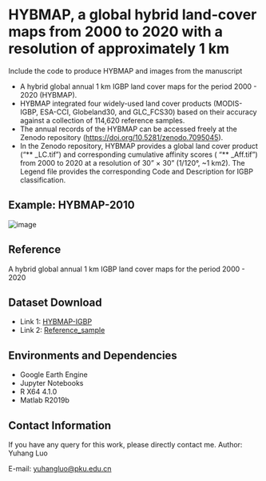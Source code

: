 # HYBMAP, a global hybrid land-cover maps from 2000 to 2020 with a resolution of approximately 1 km
Include the code to produce HYBMAP and images from the manuscript
* A hybrid global annual 1 km IGBP land cover maps for the period 2000 - 2020 (HYBMAP). 
* HYBMAP integrated four widely-used land cover products (MODIS-IGBP, ESA-CCI, Globeland30, and GLC_FCS30) based on their accuracy against a collection of 114,620 reference samples.
* The annual records of the HYBMAP can be accessed freely at the Zenodo repository (https://doi.org/10.5281/zenodo.7095045). 
* In the Zenodo repository, HYBMAP provides a global land cover product (“** _LC.tif”) and corresponding cumulative affinity scores ( “** _Aff.tif”) from 2000 to 2020 at a resolution of 30” × 30” (1/120°, ~1 km2). The Legend file provides the corresponding Code and Description for IGBP classification.
## Example: HYBMAP-2010
![image](https://github.com/yuhangluoEarth/Photo/blob/main/Figure3_LandCover_Score_HYBMAP.png)

## Reference
A hybrid global annual 1 km IGBP land cover maps for the period 2000 - 2020

## Dataset Download
* Link 1:
  [HYBMAP-IGBP](https://doi.org/10.5281/zenodo.7306349)
* Link 2:
  [Reference_sample](https://code.earthengine.google.com/?asset=users/luoyuhang/HYBMAP_Globe_AllValid2_Year/AReference_samples)
  
## Environments and Dependencies
* Google Earth Engine
* Jupyter Notebooks
* R X64 4.1.0
* Matlab R2019b

## Contact Information
If you have any query for this work, please directly contact me.
Author: Yuhang Luo

E-mail: yuhangluo@pku.edu.cn
